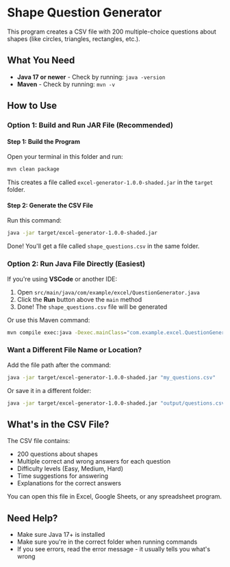 # Shape Question Generator

This program creates a CSV file with 200 multiple-choice questions about shapes (like circles, triangles, rectangles, etc.).

## What You Need

- **Java 17 or newer** - Check by running: `java -version`
- **Maven** - Check by running: `mvn -v`

## How to Use

### Option 1: Build and Run JAR File (Recommended)

#### Step 1: Build the Program

Open your terminal in this folder and run:

```bash
mvn clean package
```

This creates a file called `excel-generator-1.0.0-shaded.jar` in the `target` folder.

#### Step 2: Generate the CSV File

Run this command:

```bash
java -jar target/excel-generator-1.0.0-shaded.jar
```

Done! You'll get a file called `shape_questions.csv` in the same folder.

### Option 2: Run Java File Directly (Easiest)

If you're using **VSCode** or another IDE:

1. Open `src/main/java/com/example/excel/QuestionGenerator.java`
2. Click the **Run** button above the `main` method
3. Done! The `shape_questions.csv` file will be generated

Or use this Maven command:

```bash
mvn compile exec:java -Dexec.mainClass="com.example.excel.QuestionGenerator"
```

### Want a Different File Name or Location?

Add the file path after the command:

```bash
java -jar target/excel-generator-1.0.0-shaded.jar "my_questions.csv"
```

Or save it in a different folder:

```bash
java -jar target/excel-generator-1.0.0-shaded.jar "output/questions.csv"
```

## What's in the CSV File?

The CSV file contains:
- 200 questions about shapes
- Multiple correct and wrong answers for each question
- Difficulty levels (Easy, Medium, Hard)
- Time suggestions for answering
- Explanations for the correct answers

You can open this file in Excel, Google Sheets, or any spreadsheet program.

## Need Help?

- Make sure Java 17+ is installed
- Make sure you're in the correct folder when running commands
- If you see errors, read the error message - it usually tells you what's wrong
